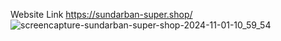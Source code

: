 Website Link
https://sundarban-super.shop/
![screencapture-sundarban-super-shop-2024-11-01-10_59_54](https://github.com/user-attachments/assets/6e8a941b-d685-466e-909f-aa56b860120a)
